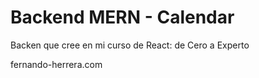 # Backend MERN - Calendar

Backen que cree en mi curso de React: de Cero a Experto

fernando-herrera.com
